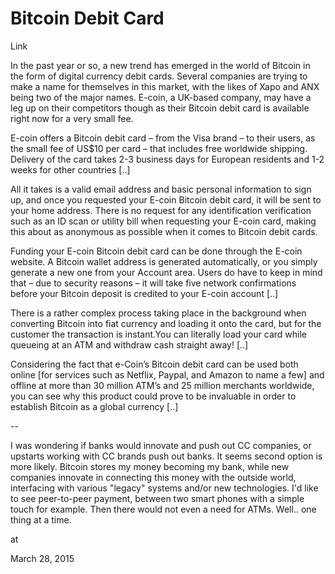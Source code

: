 # Bitcoin Debit Card

Link




In the past year or so, a new trend has emerged in the world of Bitcoin in the form of digital currency debit cards. Several companies are trying to make a name for themselves in this market, with the likes of Xapo and ANX being two of the major names. E-coin, a UK-based company, may have a leg up on their competitors though as their Bitcoin debit card is available right now for a very small fee.

E-coin offers a Bitcoin debit card – from the Visa brand – to their users, as the small fee of US$10 per card – that includes free worldwide shipping. Delivery of the card takes 2-3 business days for European residents and 1-2 weeks for other countries [..]

All it takes is a valid email address and basic personal information to sign up, and once you requested your E-coin Bitcoin debit card, it will be sent to your home address. There is no request for any identification verification such as an ID scan or utility bill when requesting your E-coin card, making this about as anonymous as possible when it comes to Bitcoin debit cards.

Funding your E-coin Bitcoin debit card can be done through the E-coin website. A Bitcoin wallet address is generated automatically, or you simply generate a new one from your Account area. Users do have to keep in mind that – due to security reasons – it will take five network confirmations before your Bitcoin deposit is credited to your E-coin account [..]

There is a rather complex process taking place in the background when converting Bitcoin into fiat currency and loading it onto the card, but for the customer the transaction is instant.You can literally load your card while queueing at an ATM and withdraw cash straight away! [..]

Considering the fact that e-Coin’s Bitcoin debit card can be used both online [for services such as Netflix, Paypal, and Amazon to name a few] and offline at more than 30 million ATM’s and 25 million merchants worldwide, you can see why this product could prove to be invaluable in order to establish Bitcoin as a global currency [..]

--

I was wondering if banks would innovate and push out CC companies, or upstarts working with CC brands push out banks. It seems second option is more likely. Bitcoin stores my money becoming my bank, while new companies innovate in connecting this money with the outside world, interfacing with various "legacy" systems and/or new technologies. I'd like to see peer-to-peer payment, between two smart phones with a simple  touch for example. Then there would not even a need for ATMs. Well.. one thing at a time. 







at

March 28, 2015















